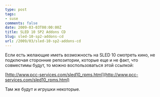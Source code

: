 ```yaml
---
type: post
tags:
- suse
comments: false
date: 2009-03-03T00:00:00Z
title: SLED 10 SP2 Addons CD
Slug: sled-10-sp2-addons-cd
url: /2009/03/sled-10-sp2-addons-cd
---
```


Если есть желающие иметь возможность на SLED 10 смотреть кино, не подключая
сторонние репозитории, которые еще и не факт, что совместимы будут, то можно
воспользоваться этой ссылкой:

[http://www.pcc-services.com/sled10_rpms.html](http://www.pcc-services.com/sled10_rpms.html)

Там же будут и игрушки некоторые.

